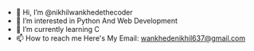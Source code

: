 - 👋 Hi, I’m @nikhilwankhedethecoder
- 👀 I’m interested in Python And Web Development
- 🌱 I’m currently learning C
- 📫 How to reach me 
Here's My Email: wankhedenikhil637@gmail.com

<!---
nikhilwankhedethecoder/nikhilwankhedethecoder is a ✨ special ✨ repository because its `README.md` (this file) appears on your GitHub profile.
You can click the Preview link to take a look at your changes.
--->
